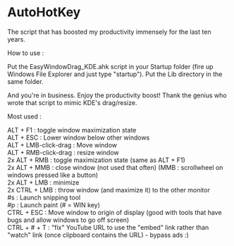 # AutoHotKey

The script that has boosted my productivity immensely for the last ten years.

How to use :

Put the EasyWindowDrag_KDE.ahk script in your Startup folder (fire up Windows File Explorer and just type "startup").
Put the Lib directory in the same folder.

And you're in business. Enjoy the productivity boost! Thank the genius who wrote that script to mimic KDE's drag/resize.

Most used :

ALT + F1 : toggle window maximization state  
ALT + ESC : Lower window below other windows  
ALT + LMB-click-drag : Move window  
ALT + RMB-click-drag : resize window  
2x ALT + RMB : toggle maximization state (same as ALT + F1)  
2x ALT + MMB : close window (not used that often) (MMB : scrollwheel on windows pressed like a button)  
2x ALT + LMB : minimize  
2x CTRL + LMB : throw window (and maximize it) to the other monitor   
#s : Launch snipping tool  
#p : Launch paint (# = WIN key)  
CTRL + ESC : Move window to origin of display (good with tools that have bugs and allow windows to go off screen)  
CTRL + # + T : "fix" YouTube URL to use the "embed" link rather than "watch" link (once clipboard contains the URL) - bypass ads :)  
